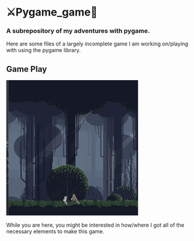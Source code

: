 # ⚔Pygame_game🐉

### A subrepository of my adventures with pygame.

Here are some files of a largely incomplete game I am working on/playing with using the pygame library.

## Game Play

![](https://github.com/benyamindsmith/PythonMusings/blob/master/Pygame_game/Pygame%20Sprite%20Fight.gif)

While you are here, you might be interested in how/where I got all of the necessary elements to make this game. 
